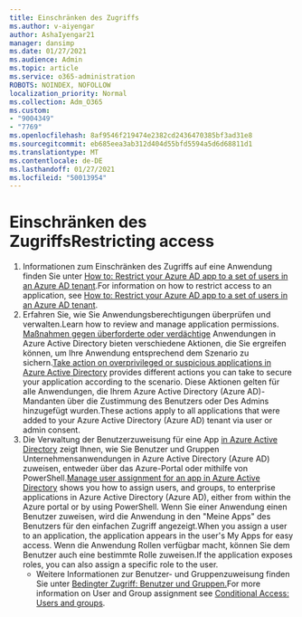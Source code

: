 ```yaml
---
title: Einschränken des Zugriffs
ms.author: v-aiyengar
author: AshaIyengar21
manager: dansimp
ms.date: 01/27/2021
ms.audience: Admin
ms.topic: article
ms.service: o365-administration
ROBOTS: NOINDEX, NOFOLLOW
localization_priority: Normal
ms.collection: Adm_O365
ms.custom:
- "9004349"
- "7769"
ms.openlocfilehash: 8af9546f219474e2382cd2436470385bf3ad31e8
ms.sourcegitcommit: eb685eea3ab312d404d55bfd5594a5d6d68811d1
ms.translationtype: MT
ms.contentlocale: de-DE
ms.lasthandoff: 01/27/2021
ms.locfileid: "50013954"
---
```

# <a name="restricting-access"></a><span data-ttu-id="7e804-102">Einschränken des Zugriffs</span><span class="sxs-lookup"><span data-stu-id="7e804-102">Restricting access</span></span>

1. <span data-ttu-id="7e804-103">Informationen zum Einschränken des Zugriffs auf eine Anwendung finden Sie unter [How to: Restrict your Azure AD app to a set of users in an Azure AD tenant](https://docs.microsoft.com/azure/active-directory/develop/howto-restrict-your-app-to-a-set-of-users).</span><span class="sxs-lookup"><span data-stu-id="7e804-103">For information on how to restrict access to an application, see [How to: Restrict your Azure AD app to a set of users in an Azure AD tenant](https://docs.microsoft.com/azure/active-directory/develop/howto-restrict-your-app-to-a-set-of-users).</span></span>
1. <span data-ttu-id="7e804-104">Erfahren Sie, wie Sie Anwendungsberechtigungen überprüfen und verwalten.</span><span class="sxs-lookup"><span data-stu-id="7e804-104">Learn how to review and manage application permissions.</span></span> <span data-ttu-id="7e804-105">[Maßnahmen gegen überforderte oder verdächtige](https://docs.microsoft.com/azure/active-directory/manage-apps/manage-application-permissions#control-access-to-an-application) Anwendungen in Azure Active Directory bieten verschiedene Aktionen, die Sie ergreifen können, um Ihre Anwendung entsprechend dem Szenario zu sichern.</span><span class="sxs-lookup"><span data-stu-id="7e804-105">[Take action on overprivileged or suspicious applications in Azure Active Directory](https://docs.microsoft.com/azure/active-directory/manage-apps/manage-application-permissions#control-access-to-an-application) provides different actions you can take to secure your application according to the scenario.</span></span> <span data-ttu-id="7e804-106">Diese Aktionen gelten für alle Anwendungen, die Ihrem Azure Active Directory (Azure AD)-Mandanten über die Zustimmung des Benutzers oder Des Admins hinzugefügt wurden.</span><span class="sxs-lookup"><span data-stu-id="7e804-106">These actions apply to all applications that were added to your Azure Active Directory (Azure AD) tenant via user or admin consent.</span></span>
1. <span data-ttu-id="7e804-107">Die Verwaltung der Benutzerzuweisung für eine App [in Azure Active Directory](https://docs.microsoft.com/azure/active-directory/manage-apps/assign-user-or-group-access-portal#configure-an-application-to-require-user-assignment) zeigt Ihnen, wie Sie Benutzer und Gruppen Unternehmensanwendungen in Azure Active Directory (Azure AD) zuweisen, entweder über das Azure-Portal oder mithilfe von PowerShell.</span><span class="sxs-lookup"><span data-stu-id="7e804-107">[Manage user assignment for an app in Azure Active Directory](https://docs.microsoft.com/azure/active-directory/manage-apps/assign-user-or-group-access-portal#configure-an-application-to-require-user-assignment) shows you how to assign users, and groups, to enterprise applications in Azure Active Directory (Azure AD), either from within the Azure portal or by using PowerShell.</span></span> <span data-ttu-id="7e804-108">Wenn Sie einer Anwendung einen Benutzer zuweisen, wird die Anwendung in den "Meine Apps" des Benutzers für den einfachen Zugriff angezeigt.</span><span class="sxs-lookup"><span data-stu-id="7e804-108">When you assign a user to an application, the application appears in the user's My Apps for easy access.</span></span> <span data-ttu-id="7e804-109">Wenn die Anwendung Rollen verfügbar macht, können Sie dem Benutzer auch eine bestimmte Rolle zuweisen.</span><span class="sxs-lookup"><span data-stu-id="7e804-109">If the application exposes roles, you can also assign a specific role to the user.</span></span>
    - <span data-ttu-id="7e804-110">Weitere Informationen zur Benutzer- und Gruppenzuweisung finden Sie unter [Bedingter Zugriff: Benutzer und Gruppen.](https://docs.microsoft.com/azure/active-directory/conditional-access/concept-conditional-access-users-groups)</span><span class="sxs-lookup"><span data-stu-id="7e804-110">For more information on User and Group assignment see [Conditional Access: Users and groups](https://docs.microsoft.com/azure/active-directory/conditional-access/concept-conditional-access-users-groups).</span></span>
